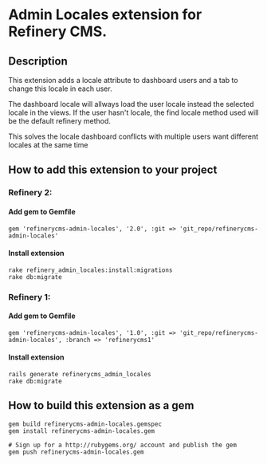 # Admin Locales extension for Refinery CMS.

## Description

  This extension adds a locale attribute to dashboard users
and a tab to change this locale in each user.

  The dashboard locale will allways load the user locale instead the selected locale
in the views. If the user hasn't locale, the find locale method used will be the default
refinery method.

  This solves the locale dashboard conflicts with multiple users want different locales
at the same time

## How to add this extension to your project

### Refinery 2:

#### Add gem to Gemfile
    gem 'refinerycms-admin-locales', '2.0', :git => 'git_repo/refinerycms-admin-locales'

#### Install extension
    rake refinery_admin_locales:install:migrations
    rake db:migrate


### Refinery 1:

#### Add gem to Gemfile
    gem 'refinerycms-admin-locales', '1.0', :git => 'git_repo/refinerycms-admin-locales', :branch => 'refinerycms1'

#### Install extension
    rails generate refinerycms_admin_locales
    rake db:migrate


## How to build this extension as a gem

    gem build refinerycms-admin-locales.gemspec
    gem install refinerycms-admin-locales.gem

    # Sign up for a http://rubygems.org/ account and publish the gem
    gem push refinerycms-admin-locales.gem
